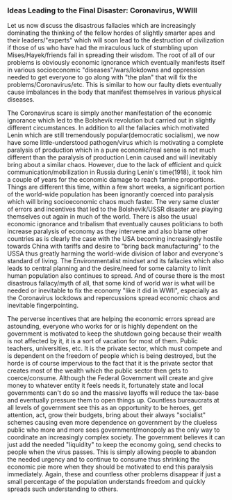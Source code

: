 ### Ideas Leading to the Final Disaster: Coronavirus, WWIII


Let us now discuss the disastrous fallacies which are increasingly dominating the thinking of the fellow hordes of slightly smarter apes and their leaders/"experts" which will soon lead to the destruction of civilization if those of us who have had the miraculous luck of stumbling upon Mises/Hayek/friends fail in spreading their wisdom. The root of all of our problems is obviously economic ignorance which eventually manifests itself in various socioeconomic "diseases"/wars/lokdowns and oppression needed to get everyone to go along with "the plan" that will fix the problems/Coronavirus/etc. This is similar to how our faulty diets eventually cause imbalances in the body that manifest themselves in various physical diseases. 

The Coronavirus scare is simply another manifestation of the economic ignorance which led to the Bolshevik revolution but carried out in slightly different circumstances. In addition to all the fallacies which motivated Lenin which are still tremendously popular(democratic socialism), we now have some little-understood pathogen/virus which is motivating a complete paralysis of production which in a pure economic/real sense is not much different than the paralysis of production Lenin caused and will inevitably bring about a similar chaos. However, due to the lack of efficient and quick communication/mobilization in Russia during Lenin's time(1918), it took him a couple of years for the economic damage to reach famine proportions. Things are different this time, within a few short weeks, a significant portion of the world-wide population has been ignorantly coerced into paralysis which will bring socioeconomic chaos much faster. The very same cluster of errors and incentives that led to the Bolshevik/USSR disaster are playing themselves out again in much of the world. There is also the usual economic ignorance and tribalism that eventually causes politicians to both increase paralysis of economy as they intervene and also blame other countries as is clearly the case with the USA becoming increasingly hostile towards China with tariffs and desire to "bring back manufacturing" to the USSA thus greatly harming the world-wide division of labor and everyone's standard of living. The Environmentalist mindset and its fallacies which also leads to central planning and the desire/need for some calamity to limit human population also continues to spread. And of course there is the most disastrous fallacy/myth of all, that some kind of world war is what will be needed or inevitable to fix the economy "like it did in WWII", especially as the Coronavirus lockdows and repercussions spread economic chaos and inevitable fingerpointing. 

The perverse incentives that are helping the economic errors spread are astounding, everyone who works for or is highly dependent on the government is motivated to keep the shutdown going because their wealth is not affected by it, it is a sort of vacation for most of them. Public teachers, universities, etc. It is the private sector, which must compete and is dependent on the freedom of people which is being destroyed, but the horde is of course impervious to the fact that it is the private sector that creates most of the wealth which the public sector then gets to coerce/consume. Although the Federal Government will create and give money to whatever entity it feels needs it, fortunately state and local governments can't do so and the massive layoffs will reduce the tax-base and eventually pressure them to open things up. Countless bureaucrats at all levels of government see this as an opportunity to be heroes, get attention, act, grow their budgets, bring about their always "socialist" schemes causing even more dependence on government by the clueless public who more and more sees government/monopoly as the only way to coordinate an increasingly complex society. The government believes it can just add the needed "liquidity" to keep the economy going, send checks to people when the virus passes. This is simply allowing people to abandon the needed urgency and to continue to consume thus shrinking the economic pie more when they should be motivated to end this paralysis immediately. Again, these and countless other problems disappear if just a small percentage of the population understands freedom and quickly spreads such understanding to others.


